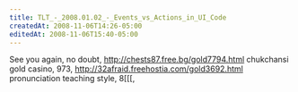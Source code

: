 ```yaml
---
title: TLT_-_2008.01.02_-_Events_vs_Actions_in_UI_Code
createdAt: 2008-11-06T14:26-05:00
editedAt: 2008-11-06T15:40-05:00
---
```


See you again, no doubt, http://chests87.free.bg/gold7794.html chukchansi gold casino,  973, http://32afraid.freehostia.com/gold3692.html pronunciation teaching style,  8[[[, 

